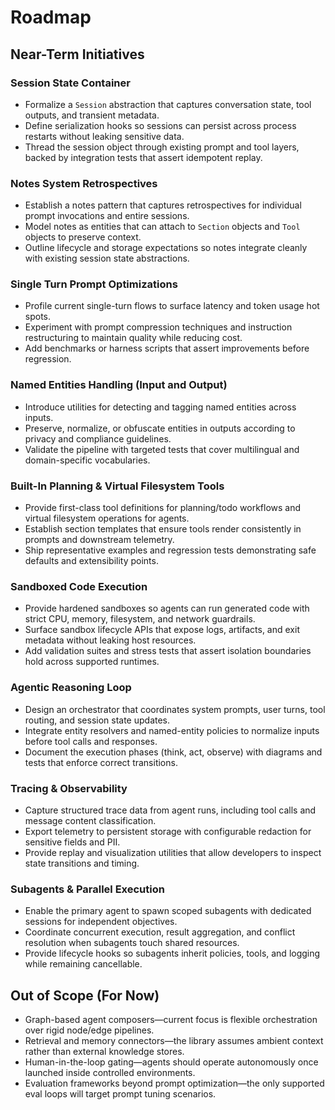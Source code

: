 # Roadmap

## Near-Term Initiatives

### Session State Container

- Formalize a `Session` abstraction that captures conversation state, tool outputs, and transient metadata.
- Define serialization hooks so sessions can persist across process restarts without leaking sensitive data.
- Thread the session object through existing prompt and tool layers, backed by integration tests that assert idempotent replay.

### Notes System Retrospectives

- Establish a notes pattern that captures retrospectives for individual prompt invocations and entire sessions.
- Model notes as entities that can attach to `Section` objects and `Tool` objects to preserve context.
- Outline lifecycle and storage expectations so notes integrate cleanly with existing session state abstractions.

### Single Turn Prompt Optimizations

- Profile current single-turn flows to surface latency and token usage hot spots.
- Experiment with prompt compression techniques and instruction restructuring to maintain quality while reducing cost.
- Add benchmarks or harness scripts that assert improvements before regression.

### Named Entities Handling (Input and Output)

- Introduce utilities for detecting and tagging named entities across inputs.
- Preserve, normalize, or obfuscate entities in outputs according to privacy and compliance guidelines.
- Validate the pipeline with targeted tests that cover multilingual and domain-specific vocabularies.

### Built-In Planning & Virtual Filesystem Tools

- Provide first-class tool definitions for planning/todo workflows and virtual filesystem operations for agents.
- Establish section templates that ensure tools render consistently in prompts and downstream telemetry.
- Ship representative examples and regression tests demonstrating safe defaults and extensibility points.

### Sandboxed Code Execution

- Provide hardened sandboxes so agents can run generated code with strict CPU, memory, filesystem, and network guardrails.
- Surface sandbox lifecycle APIs that expose logs, artifacts, and exit metadata without leaking host resources.
- Add validation suites and stress tests that assert isolation boundaries hold across supported runtimes.

### Agentic Reasoning Loop

- Design an orchestrator that coordinates system prompts, user turns, tool routing, and session state updates.
- Integrate entity resolvers and named-entity policies to normalize inputs before tool calls and responses.
- Document the execution phases (think, act, observe) with diagrams and tests that enforce correct transitions.

### Tracing & Observability

- Capture structured trace data from agent runs, including tool calls and message content classification.
- Export telemetry to persistent storage with configurable redaction for sensitive fields and PII.
- Provide replay and visualization utilities that allow developers to inspect state transitions and timing.

### Subagents & Parallel Execution

- Enable the primary agent to spawn scoped subagents with dedicated sessions for independent objectives.
- Coordinate concurrent execution, result aggregation, and conflict resolution when subagents touch shared resources.
- Provide lifecycle hooks so subagents inherit policies, tools, and logging while remaining cancellable.

## Out of Scope (For Now)

- Graph-based agent composers—current focus is flexible orchestration over rigid node/edge pipelines.
- Retrieval and memory connectors—the library assumes ambient context rather than external knowledge stores.
- Human-in-the-loop gating—agents should operate autonomously once launched inside controlled environments.
- Evaluation frameworks beyond prompt optimization—the only supported eval loops will target prompt tuning scenarios.
